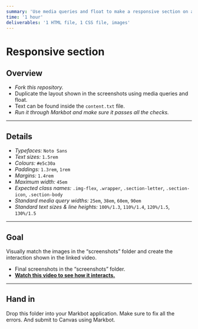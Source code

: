 ```yaml
---
summary: 'Use media queries and float to make a responsive section on a website with three columns.'
time: '1 hour'
deliverables: '1 HTML file, 1 CSS file, images'
---
```


# Responsive section

## Overview

- *Fork this repository.*
- Duplicate the layout shown in the screenshots using media queries and float.
- Text can be found inside the `content.txt` file.
- *Run it through Markbot and make sure it passes all the checks.*

---

## Details

- *Typefaces:* `Noto Sans`
- *Text sizes:* `1.5rem`
- *Colours:* `#e5c30a`
- *Paddings:* `1.3rem`, `1rem`
- *Margins:* `1.4rem`
- *Maximum width:* `45em`
- *Expected class names:* `.img-flex`, `.wrapper`, `.section-letter`, `.section-icon`, `.section-body`
- *Standard media query widths:* `25em`, `38em`, `60em`, `90em`
- *Standard text sizes & line heights:* `100%/1.3`, `110%/1.4`, `120%/1.5`, `130%/1.5`

---

## Goal

Visually match the images in the “screenshots” folder and create the interaction shown in the linked video.

- Final screenshots in the “screenshots” folder.
- [**Watch this video to see how it interacts.**](https://youtu.be/R9teZElUk7Q)

---

## Hand in

Drop this folder into your Markbot application. Make sure to fix all the errors. And submit to Canvas using Markbot.
